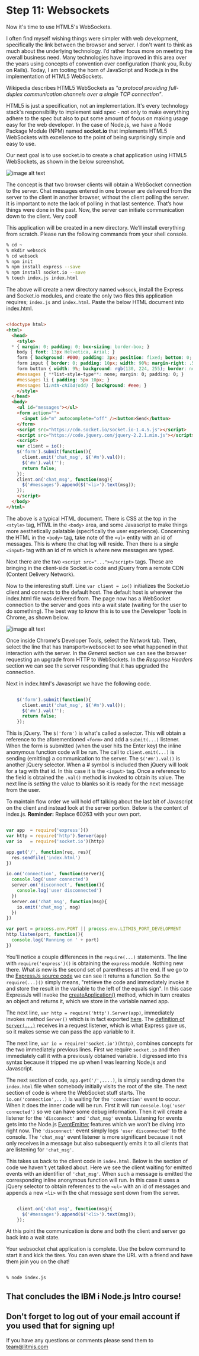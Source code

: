 # Step 11: Websockets

Now it's time to use HTML5's WebSockets.

I often find myself wishing things were simpler with web development, specifically the link between the browser and server.  I don't want to think as much about the underlying technology.  I’d rather focus more on meeting the overall business need. Many technologies have improved in this area over the years using concepts of convention over configuration (thank you, Ruby on Rails). Today, I am tooting the horn of JavaScript and Node.js in the implementation of HTML5 WebSockets.

Wikipedia describes HTML5 WebSockets as *"a protocol providing full-duplex communication channels over a single TCP connection"*.

HTML5 is just a specification, not an implementation. It's every technology stack's responsibility to implement said spec - not only to make everything adhere to the spec but also to put some amount of focus on making usage easy for the web developer. In the case of Node.js, we have a Node Package Module (NPM) named **socket.io** that implements HTML5 WebSockets with excellence to the point of being surprisingly simple and easy to use.

Our next goal is to use socket.io to create a chat application using HTML5 WebSockets, as shown in the below screenshot. 

![image alt text](img/image_22.png)

The concept is that two browser clients will obtain a WebSocket connection to the server.  Chat messages entered in one browser are delivered from the server to the client in another browser, without the client polling the server. It is important to note the lack of polling in that last sentence. That’s how things were done in the past. Now, the server can initiate communication down to the client. Very cool!

This application will be created in a new directory.  We’ll install everything from scratch.  Please run the following commands from your shell console.

```sh
% cd ~
% mkdir websock
% cd websock
% npm init
% npm install express --save
% npm install socket.io --save
% touch index.js index.html
```

The above will create a new directory named `websock`, install the Express and Socket.io modules, and create the only two files this application requires; `index.js` and `index.html`.  Paste the below HTML document into index.html.

```html

<!doctype html>
<html>
  <head>
    <style>
  * { margin: 0; padding: 0; box-sizing: border-box; }
    body { font: 13px Helvetica, Arial; }
    form { background: #000; padding: 3px; position: fixed; bottom: 0; width: 100%; }
    form input { border: 0; padding: 10px; width: 90%; margin-right: .5%; }
    form button { width: 9%; background: rgb(130, 224, 255); border: none; padding: 10px; }
    #messages { **list-style-type**: none; margin: 0; padding: 0; }
    #messages li { padding: 5px 10px; }
    #messages li:nth-child(odd) { background: #eee; }
    </style>
  </head>
  <body>
    <ul id="messages"></ul>
    <form action="">
      <input id="m" autocomplete="off" /><button>Send</button>
    </form>
    <script src="https://cdn.socket.io/socket.io-1.4.5.js"></script>
    <script src="https://code.jquery.com/jquery-2.2.1.min.js"></script>
    <script>
    var client = io();
    $('form').submit(function(){
      client.emit('chat_msg', $('#m').val());
      $('#m').val('');
      return false;
    });
    client.on('chat_msg', function(msg){
      $('#messages').append($('<li>').text(msg));
    });
    </script>
  </body>
</html>
```

The above is a typical HTML document.  There is CSS at the top in the `<style>` tag, HTML in the `<body>` area, and some Javascript to make things more aesthetically palatable (specifically the user experience).  Concerning the HTML in the `<body>` tag, take note of the `<ul>` entity with an id of messages.  This is where the chat log will reside.  Then there is a single `<input>` tag with an id of m which is where new messages are typed.

Next there are the two `<script src="..."></script>` tags.  These are bringing in the client-side Socket.io code and jQuery from a remote CDN (Content Delivery Network).

Now to the interesting stuff.  Line `var client = io()` initializes the Socket.io client and connects to the default host.  The default host is wherever the index.html file was delivered from.  The page now has a WebSocket connection to the server and goes into a wait state (waiting for the user to do something).  The best way to know this is to use the Developer Tools in Chrome, as shown below.

![image alt text](img/image_23.png)

Once inside Chrome's Developer Tools, select the *Network* tab.  Then, select the line that has transport=websocket to see what happened in that interaction with the server.  In the *General* section we can see the browser requesting an upgrade from HTTP to WebSockets.  In the *Response Headers* section we can see the server responding that it has upgraded the connection.

Next in index.html's Javascript we have the following code.

```js

    $('form').submit(function(){
      client.emit('chat_msg', $('#m').val());
      $('#m').val('');
      return false;
    });
```

This is jQuery.  The `$('form')` is what's called a selector.  This will obtain a reference to the aforementioned `<form>` and add a `submit(...)` listener.  When the form is submitted (when the user hits the Enter key) the inline anonymous function code will be run.  The call to `client.emit(...)` is sending (emitting) a communication to the server.  The `$('#m').val()` is another jQuery selector.  When a # symbol is included then jQuery will look for a tag with that id.  In this case it is the `<input>` tag.  Once a reference to the field is obtained the `.val()` method is invoked to obtain its value.  The next line is *setting* the value to blanks so it is ready for the next message from the user.

To maintain flow order we will hold off talking about the last bit of Javascript on the client and instead look at the server portion.  Below is the content of index.js.  **Reminder:** Replace 60263 with your own port.

```js

var app  = require('express')()
var http = require('http').Server(app)
var io   = require('socket.io')(http)

app.get('/', function(req, res){
  res.sendfile('index.html')
})

io.on('connection', function(server){
  console.log('user connected')
  server.on('disconnect', function(){
    console.log('user disconnected')
  })
  server.on('chat_msg', function(msg){
    io.emit('chat_msg', msg)
  })
})

var port = process.env.PORT || process.env.LITMIS_PORT_DEVELOPMENT
http.listen(port, function(){
  console.log('Running on ' + port)
})
```

You'll notice a couple differences in the `require(...)` statements.  The line with `require('express')()` is obtaining the `express` module.  Nothing new there.  What *is* new is the second set of parentheses at the end.  If we go to the [ExpressJs source code](https://github.com/expressjs/express/blob/master/lib/express.js#L27) we can see it returns a function.  So the `require(...)()` simply means, "retrieve the code and immediately invoke it and store the result in the variable to the left of the equals sign".  In this case ExpressJs will invoke the [createApplication()](https://github.com/expressjs/express/blob/master/lib/express.js#L36) method, which in turn creates an object and returns it, which we store in the variable named app.  

The next line, `var http = require('http').Server(app)`, immediately invokes method `Server()` which is in fact exported [here](https://github.com/nodejs/node/blob/master/lib/_http_server.js#L254).  The [definition of ](https://github.com/nodejs/node/blob/master/lib/_http_server.js#L222)[`Server(...)`](https://github.com/nodejs/node/blob/master/lib/_http_server.js#L222) receives in a request listener, which is what Express gave us, so it makes sense we can pass the app variable to it.

The next line, `var io = require('socket.io')(http)`, combines concepts for the two immediately previous lines.  First we require `socket.io` and then immediately call it with a previously obtained variable.  I digressed into this syntax because it tripped me up when I was learning Node.js and Javascript.

The next section of code, `app.get('/',....)`, is simply sending down the `index.html` file when somebody initially visits the root of the site.  The next section of code is where the WebSocket stuff starts.  The `io.on('connection',...)` is waiting for the `'connection'` event to occur.  When it does the inner code will be run. First it will run `console.log('user connected')` so we can have some debug information.  Then it will create a listener for the `'disconnect'` and `'chat_msg'` events.  Listening for events gets into the Node.js [EventEmitter](https://nodejs.org/api/events.html) features which we won't be diving into right now.  The `'disconnect'` event simply logs `'user disconnected'` to the console.  The `'chat_msg'` event listener is more significant because it not only receives in a message but also subsequently emits it to all clients that are listening for `'chat_msg'`.

This takes us back to the client code in `index.html`.  Below is the section of code we haven't yet talked about.  Here we see the client waiting for emitted events with an identifier of `'chat_msg'`.  When such a message is emitted the corresponding inline anonymous function will run.  In this case it uses a jQuery selector to obtain references to the `<ul>` with an id of messages and appends a new `<li>` with the chat message sent down from the server.

```js

    client.on('chat_msg', function(msg){
      $('#messages').append($('<li>').text(msg));
    });
```

At this point the communication is done and both the client and server go back into a wait state.

Your websocket chat application is complete.  Use the below command to start it and kick the tires.  You can even share the URL with a friend and have them join you on the chat!

```sh

% node index.js
```

## That concludes the IBM i Node.js Intro course!

## Don't forget to log out of your email account if you used that for signing up!

If you have any questions or comments please send them to [team@litmis.com](mailto:team@litmis.com)
